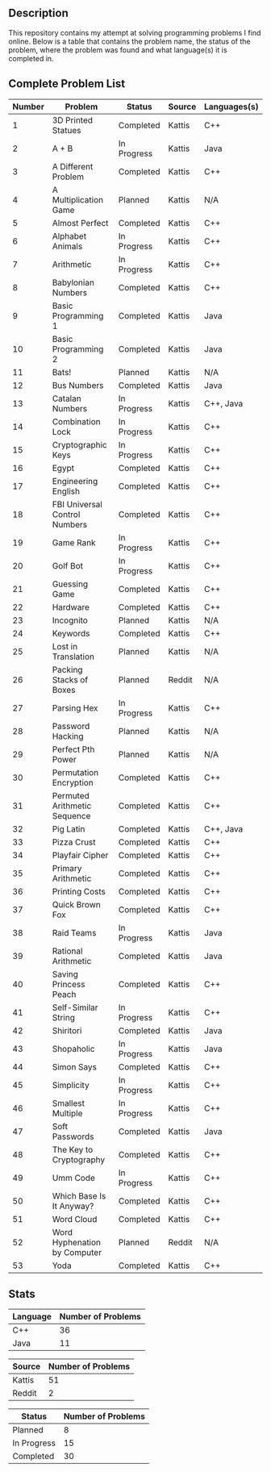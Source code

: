 ## Description
This repository contains my attempt at solving programming problems I find online. Below is a table that contains the problem name, the status of the problem, where the problem was found and what language(s) it is completed in.

## Complete Problem List
Number | Problem | Status | Source | Languages(s)
--- | ------------ | ------------ | ------------ | ------------
1 | 3D Printed Statues | Completed | Kattis | C++
2 | A + B | In Progress | Kattis | Java
3 | A Different Problem | Completed | Kattis | C++
4 | A Multiplication Game | Planned | Kattis | N/A
5 | Almost Perfect | Completed | Kattis | C++
6 | Alphabet Animals | In Progress | Kattis | C++
7 | Arithmetic | In Progress | Kattis | C++
8 | Babylonian Numbers | Completed | Kattis | C++
9 | Basic Programming 1 | Completed | Kattis | Java
10 | Basic Programming 2 | Completed | Kattis | Java
11 | Bats! | Planned | Kattis | N/A
12 | Bus Numbers | Completed | Kattis | Java
13 | Catalan Numbers | In Progress | Kattis | C++, Java
14 | Combination Lock | In Progress | Kattis | C++
15 | Cryptographic Keys | In Progress | Kattis | C++
16 | Egypt | Completed | Kattis | C++
17 | Engineering English | Completed | Kattis | C++
18 | FBI Universal Control Numbers | Completed | Kattis | C++
19 | Game Rank | In Progress | Kattis | C++
20 | Golf Bot | In Progress | Kattis | C++
21 | Guessing Game | Completed | Kattis | C++
22 | Hardware | Completed | Kattis | C++
23 | Incognito | Planned | Kattis | N/A
24 | Keywords | Completed | Kattis | C++
25 | Lost in Translation | Planned | Kattis | N/A
26 | Packing Stacks of Boxes | Planned | Reddit | N/A
27 | Parsing Hex | In Progress | Kattis | C++
28 | Password Hacking | Planned | Kattis | N/A
29 | Perfect Pth Power | Planned | Kattis | N/A
30 | Permutation Encryption | Completed | Kattis | C++
31 | Permuted Arithmetic Sequence | Completed | Kattis | C++
32 | Pig Latin | Completed | Kattis | C++, Java
33 | Pizza Crust | Completed | Kattis | C++
34 | Playfair Cipher | Completed | Kattis | C++
35 | Primary Arithmetic | Completed | Kattis | C++
36 | Printing Costs | Completed | Kattis | C++
37 | Quick Brown Fox | Completed | Kattis | C++
38 | Raid Teams | In Progress | Kattis | Java
39 | Rational Arithmetic | Completed | Kattis | Java
40 | Saving Princess Peach | Completed | Kattis | C++
41 | Self-Similar String | In Progress | Kattis | C++
42 | Shiritori | Completed | Kattis | Java
43 | Shopaholic | In Progress | Kattis | Java
44 | Simon Says | Completed | Kattis | C++
45 | Simplicity | In Progress | Kattis | C++
46 | Smallest Multiple | In Progress | Kattis | C++
47 | Soft Passwords | Completed | Kattis | Java
48 | The Key to Cryptography | Completed | Kattis | C++
49 | Umm Code | In Progress | Kattis | C++
50 | Which Base Is It Anyway? | Completed | Kattis | C++
51 | Word Cloud | Completed | Kattis | C++
52 | Word Hyphenation by Computer | Planned | Reddit | N/A
53 | Yoda | Completed | Kattis | C++

## Stats
Language | Number of Problems
--- | ---
C++ | 36
Java | 11

Source | Number of Problems
--- | ---
Kattis | 51
Reddit | 2

Status | Number of Problems
--- | ---
Planned | 8
In Progress | 15
Completed | 30
